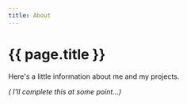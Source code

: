 ```yaml
---
title: About
---
```


# {{ page.title }}

Here's a little information about me and my projects.

_( I'll complete this at some point...)_
